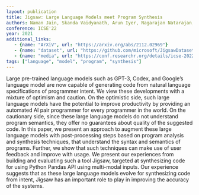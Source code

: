 ```yaml
---
layout: publication
title: Jigsaw: Large Language Models meet Program Synthesis
authors: Naman Jain, Skanda Vaidyanath, Arun Iyer, Nagarajan Natarajan, Suresh Parthasarathy, Sriram Rajamani, Rahul Sharma
conference: ICSE'22
year: 2021
additional_links:
   - {name: "ArXiV", url: "https://arxiv.org/abs/2112.02969"}
   - {name: "dataset", url: "https://github.com/microsoft/JigsawDataset/"}
   - {name: "media", url: "https://conf.researchr.org/details/icse-2022/icse-2022-papers/178/Jigsaw-Large-Language-Models-meet-Program-Synthesis"}
tags: ["language", "model", "program", "synthesis"]
---
```

Large pre-trained language models such as GPT-3, Codex, and Google’s language model are now capable of generating code from natural language specifications of programmer intent. We view these developments with a mixture of optimism and caution. On the optimistic side, such large language models have the potential to improve productivity by providing an automated AI pair programmer for every programmer in the world. On the cautionary side, since these large language models do not understand program semantics, they offer no guarantees about quality of the suggested code. In this paper, we present an approach to augment these large language models with post-processing steps based on program analysis and synthesis techniques, that understand the syntax and semantics of programs. Further, we show that such techniques can make use of user feedback and improve with usage. We present our experiences from building and evaluating such a tool Jigsaw, targeted at synthesizing code for using Python Pandas API using multi-modal inputs. Our experience suggests that as these large language models evolve for synthesizing code from intent, Jigsaw has an important role to play in improving the accuracy of the systems.
